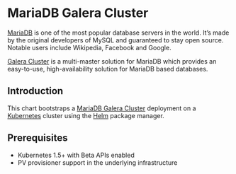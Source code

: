 # MariaDB Galera Cluster

[MariaDB](https://mariadb.org/) is one of the most popular database servers in the world. It’s made by the original developers of MySQL and guaranteed to stay open source. Notable users include Wikipedia, Facebook and Google.

[Galera Cluster](http://galeracluster.com/) is a multi-master solution for MariaDB which provides an easy-to-use, high-availability solution for MariaDB based databases.

## Introduction

This chart bootstraps a [MariaDB Galera Cluster](https://github.com/adfinis-sygroup/mariadb-galera-k8s) deployment on a [Kubernetes](http://kubernetes.io) cluster using the [Helm](https://helm.sh) package manager.

## Prerequisites

- Kubernetes 1.5+ with Beta APIs enabled
- PV provisioner support in the underlying infrastructure
